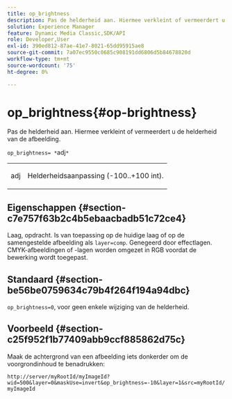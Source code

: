 ```yaml
---
title: op_brightness
description: Pas de helderheid aan. Hiermee verkleint of vermeerdert u de helderheid van de afbeelding.
solution: Experience Manager
feature: Dynamic Media Classic,SDK/API
role: Developer,User
exl-id: 390ed812-87ae-41e7-8021-65dd95915ae8
source-git-commit: 7a07ec9550c0685c908191dd6806d5b84678820d
workflow-type: tm+mt
source-wordcount: '75'
ht-degree: 0%

---
```


# op_brightness{#op-brightness}

Pas de helderheid aan. Hiermee verkleint of vermeerdert u de helderheid van de afbeelding.

`op_brightness= *`adj`*`

<table id="simpletable_2B5DB95B1FF044C8BD226D4F8311E806"> 
 <tr class="strow"> 
  <td class="stentry"> <p><span class="varname"> adj</span> </p> </td> 
  <td class="stentry"> <p>Helderheidsaanpassing (-100..+100 int). </p></td> 
 </tr> 
</table>

## Eigenschappen {#section-c7e757f63b2c4b5ebaacbadb51c72ce4}

Laag, opdracht. Is van toepassing op de huidige laag of op de samengestelde afbeelding als `layer=comp`. Genegeerd door effectlagen. CMYK-afbeeldingen of -lagen worden omgezet in RGB voordat de bewerking wordt toegepast.

## Standaard {#section-be56be0759634c79b4f264f194a94dbc}

`op_brightness=0`, voor geen enkele wijziging van de helderheid.

## Voorbeeld {#section-c25f952f1b77409abb9ccf885862d75c}

Maak de achtergrond van een afbeelding iets donkerder om de voorgrondinhoud te benadrukken:

`http://server/myRootId/myImageId?wid=500&layer=0&maskUse=invert&op_brightness=-10&layer=1&src=myRootId/myImageId`
